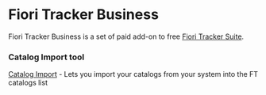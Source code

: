 # Fiori Tracker Business

Fiori Tracker Business is a set of paid add-on to free [Fiori Tracker Suite](http://fioritrakcker.org).

### Catalog Import tool
[Catalog Import](ci.md) - Lets you import your catalogs from your system into the FT catalogs list